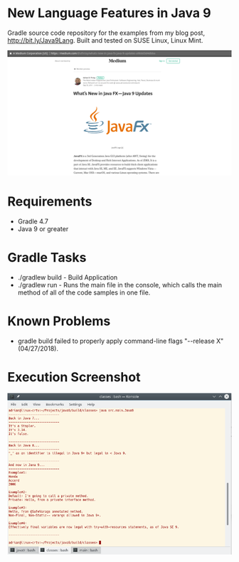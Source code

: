 # New Language Features in Java 9
Gradle source code repository for the examples from my blog post, http://bit.ly/Java9Lang.
Built and tested on SUSE Linux, Linux Mint.

![alt text](https://raw.githubusercontent.com/afinlay5/JavaFX9/master/blog.png)

# Requirements
- Gradle 4.7 
- Java 9 or greater

# Gradle Tasks
- ./gradlew build - Build Application
- ./gradlew run - Runs the main file in the console, which calls the main method of all of the code samples in one file.

# Known Problems
- gradle build failed to properly apply command-line flags "--release X" (04/27/2018).

# Execution Screenshot
![alt text](https://raw.githubusercontent.com/afinlay5/Java9Lang/master/gradle_run.png)
